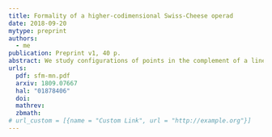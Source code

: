 ```yaml
---
title: Formality of a higher-codimensional Swiss-Cheese operad
date: 2018-09-20
mytype: preprint
authors:
  - me
publication: Preprint v1, 40 p.
abstract: We study configurations of points in the complement of a linear subspace inside a Euclidean space, $\\mathbb{R}^{n} \\setminus \\mathbb{R}^{m}$ with $n - m \\ge 2$. We define a higher-codimensional Swiss-Cheese operad $\\mathsf{VSC}\_{mn}$ associated to such configurations, a variant of the classical Swiss-Cheese operad. The operad $\\mathsf{VSC}\_{mn}$ is weakly equivalent to the operad of locally constant factorization algebras on the stratified space $\\{\\mathbb{R}^{m} \\subset \\mathbb{R}^{n}\\}$. We prove that this operad is formal over $\\mathbb{R}$.
urls:
  pdf: sfm-mn.pdf
  arxiv: 1809.07667
  hal: "01878406"
  doi:
  mathrev:
  zbmath:
# url_custom = [{name = "Custom Link", url = "http://example.org"}]
---
```

